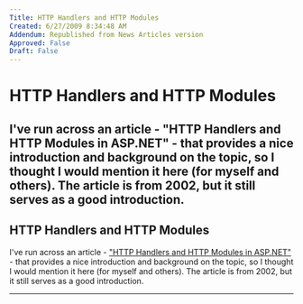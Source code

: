 ```yaml
---
Title: HTTP Handlers and HTTP Modules
Created: 6/27/2009 8:34:48 AM
Addendum: Republished from News Articles version
Approved: False
Draft: False
---
```

# HTTP Handlers and HTTP Modules
I've run across an article - "HTTP Handlers and HTTP Modules in ASP.NET" - that provides a nice introduction and background on the topic, so I thought I would mention it here (for myself and others). The article is from 2002, but it still serves as a good introduction.
---

## HTTP Handlers and HTTP Modules


I've run across an article - ["HTTP Handlers and HTTP Modules in ASP.NET"](http://www.15seconds.com/issue/020417.htm) - that provides a nice introduction and background on the topic, so I thought I would mention it here (for myself and others). The article is from 2002, but it still serves as a good introduction.


<script src="/DesktopModules/itcMetaPost/js/m.js" type="text/javascript"></script>


---

